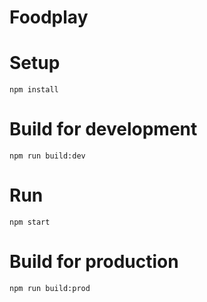 # Foodplay

# Setup
`npm install`

# Build for development
`npm run build:dev`

# Run
`npm start`

# Build for production
`npm run build:prod`
